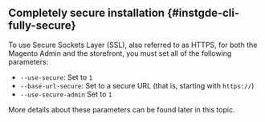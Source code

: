 ## Completely secure installation {#instgde-cli-fully-secure}

To use Secure Sockets Layer (SSL), also referred to as HTTPS, for both the Magento Admin and the storefront, you must set all of the following parameters:

*  `--use-secure`: Set to `1`
*  `--base-url-secure`: Set to a secure URL (that is, starting with `https://`)
*  `--use-secure-admin` Set to `1`

More details about these parameters can be found later in this topic.
